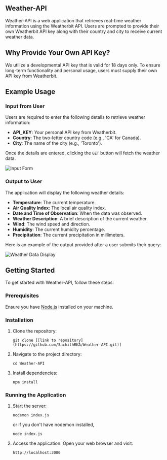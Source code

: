 ## Weather-API

Weather-API is a web application that retrieves real-time weather information using the Weatherbit API. Users are prompted to provide their own Weatherbit API key along with their country and city to receive current weather data.

## Why Provide Your Own API Key?

We utilize a developmental API key that is valid for 18 days only. To ensure long-term functionality and personal usage, users must supply their own API key from Weatherbit.

## Example Usage

### Input from User

Users are required to enter the following details to retrieve weather information:

- **API_KEY**: Your personal API key from Weatherbit.
- **Country**: The two-letter country code (e.g., 'CA' for Canada).
- **City**: The name of the city (e.g., 'Toronto').

Once the details are entered, clicking the `GET` button will fetch the weather data.

![Input Form](![image](Input.JPG)
)

### Output to User

The application will display the following weather details:

- **Temperature**: The current temperature.
- **Air Quality Index**: The local air quality index.
- **Date and Time of Observation**: When the data was observed.
- **Weather Description**: A brief description of the current weather.
- **Wind**: The wind speed and direction.
- **Humidity**: The current humidity percentage.
- **Precipitation**: The current precipitation in millimeters.

Here is an example of the output provided after a user submits their query:

![Weather Data Display](![image](Output.JPG)
)

## Getting Started

To get started with Weather-API, follow these steps:

### Prerequisites

Ensure you have [Node.js](https://nodejs.org/en/) installed on your machine.

### Installation

1. Clone the repository:
   ```
   git clone [[link to repository](https://github.com/SachithRKA/Weather-API.git)]
   ```
2. Navigate to the project directory:
   ```
   cd Weather-API
   ```
3. Install dependencies:
   ```
   npm install
   ```

### Running the Application

1. Start the server:
   ```
   nodemon index.js
   ```
   or if you don't have nodemon installed,
   ```
   node index.js
   ```

2. Access the application:
   Open your web browser and visit:
   ```
   http://localhost:3000
   ```
